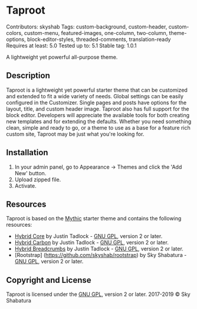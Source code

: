 # Taproot
Contributors: skyshab
Tags: custom-background, custom-header, custom-colors, custom-menu, featured-images, one-column, two-column, theme-options, block-editor-styles, threaded-comments, translation-ready
Requires at least: 5.0
Tested up to: 5.1
Stable tag: 1.0.1

A lightweight yet powerful all-purpose theme.

## Description
Taproot is a lightweight yet powerful starter theme that can be customized and extended to fit a wide variety of needs. Global settings can be easily configured in the Customizer. Single pages and posts have options for the layout, title, and custom header image. Taproot also has full support for the block editor. Developers will appreciate the available tools for both creating new templates and for extending the defaults. Whether you need something clean, simple and ready to go, or a theme to use as a base for a feature rich custom site, Taproot may be just what you're looking for.

## Installation
1. In your admin panel, go to Appearance -> Themes and click the 'Add New' button.
2. Upload zipped file.
3. Activate.

## Resources
Taproot is based on the [Mythic](https://github.com/justintadlock/mythic) starter theme and contains the following resources:

- [Hybrid Core](https://github.com/justintadlock/hybrid-core) by Justin Tadlock - [GNU GPL](https://www.gnu.org/licenses/gpl-2.0.html), version 2 or later.
- [Hybrid Carbon](https://github.com/justintadlock/hybrid-carbon) by Justin Tadlock - [GNU GPL](https://www.gnu.org/licenses/gpl-2.0.html), version 2 or later.
- [Hybrid Breadcrumbs](https://github.com/justintadlock/hybrid-breadcrumbs) by Justin Tadlock - [GNU GPL](https://www.gnu.org/licenses/gpl-2.0.html), version 2 or later.
- [Rootstrap] (https://github.com/skyshab/rootstrap) by Sky Shabatura - [GNU GPL](https://www.gnu.org/licenses/gpl-2.0.html), version 2 or later.

## Copyright and License
Taproot is licensed under the [GNU GPL](https://www.gnu.org/licenses/gpl-2.0.html), version 2 or later.
2017-2019 © Sky Shabatura